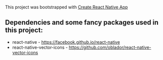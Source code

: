This project was bootstrapped with [Create React Native App](https://github.com/react-community/create-react-native-app)

## Dependencies and some fancy packages used in this project:

* react-native - https://facebook.github.io/react-native
* react-native-vector-icons - https://github.com/oblador/react-native-vector-icons
